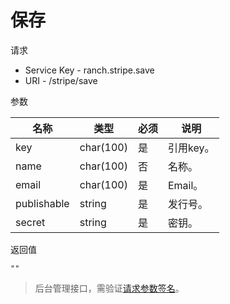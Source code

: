 # 保存

请求
- Service Key - ranch.stripe.save
- URI - /stripe/save

参数

|名称|类型|必须|说明|
|---|---|---|---|
|key|char(100)|是|引用key。|
|name|char(100)|否|名称。|
|email|char(100)|是|Email。|
|publishable|string|是|发行号。|
|secret|string|是|密钥。|

返回值
```
""
```

> 后台管理接口，需验证[请求参数签名](https://github.com/heisedebaise/tephra/blob/master/tephra-ctrl/doc/sign.md)。
